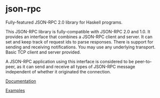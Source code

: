json-rpc
========

Fully-featured JSON-RPC 2.0 library for Haskell programs.

This JSON-RPC library is fully-compatible with JSON-RPC 2.0 and 1.0. It
provides an interface that combines a JSON-RPC client and server. It can
set and keep track of request ids to parse responses.  There is support
for sending and receiving notifications. You may use any underlying
transport.  Basic TCP client and server provided.

A JSON-RPC application using this interface is considered to be
peer-to-peer, as it can send and receive all types of JSON-RPC message
independent of whether it originated the connection.

[Documentation](http://hackage.haskell.org/package/json-rpc)

[Examples](http://github.com/xenog/json-rpc/examples)
